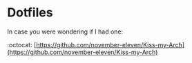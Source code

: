 # Dotfiles

In case you were wondering if I had one:

:octocat: [https://github.com/november-eleven/Kiss-my-Arch](https://github.com/november-eleven/Kiss-my-Arch)
